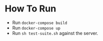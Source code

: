 # How To Run

- Run `docker-compose build`
- Run `docker-compose up`
- Run `sh test-suite.sh` against the server.
